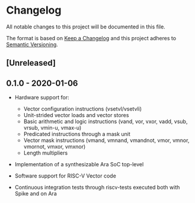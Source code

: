 # Changelog
All notable changes to this project will be documented in this file.

The format is based on [Keep a Changelog](http://keepachangelog.com/en/1.0.0/)
and this project adheres to [Semantic Versioning](http://semver.org/spec/v2.0.0.html).

## [Unreleased]

## 0.1.0 - 2020-01-06

- Hardware support for:
  - Vector configuration instructions (vsetvl/vsetvli)
  - Unit-strided vector loads and vector stores
  - Basic arithmetic and logic instructions (vand, vor, vxor, vadd, vsub, vrsub, vmin-u, vmax-u)
  - Predicated instructions through a mask unit
  - Vector mask instructions (vmand, vmnand, vmandnot, vmor, vmnor, vmornot, vmxor, vmxnor)
  - Length multipliers

- Implementation of a synthesizable Ara SoC top-level

- Software support for RISC-V Vector code

- Continuous integration tests through riscv-tests executed both with Spike and on Ara
